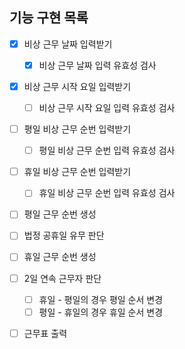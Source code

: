 ## 기능 구현 목록

- [x] 비상 근무 날짜 입력받기
  - [x] 비상 근무 날짜 입력 유효성 검사

- [x] 비상 근무 시작 요일 입력받기
  - [ ] 비상 근무 시작 요일 입력 유효성 검사

- [ ] 평일 비상 근무 순번 입력받기
  - [ ] 평일 비상 근무 순번 입력 유효성 검사

- [ ] 휴일 비상 근무 순번 입력받기
  - [ ] 휴일 비상 근무 순번 입력 유효성 검사

- [ ] 평일 근무 순번 생성
- [ ] 법정 공휴일 유무 판단
- [ ] 휴일 근무 순번 생성

- [ ] 2일 연속 근무자 판단
  - [ ] 휴일 - 평일의 경우 평일 순서 변경
  - [ ] 평일 - 휴일의 경우 휴일 순서 변경

- [ ] 근무표 출력
